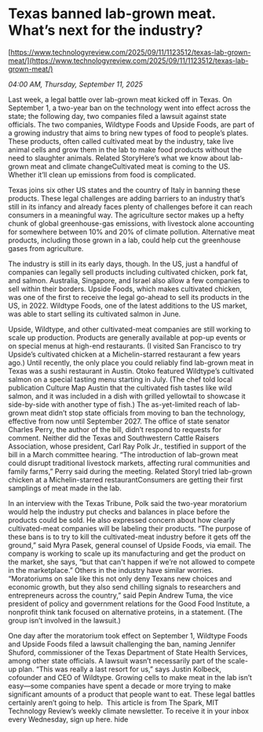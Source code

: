 # Texas banned lab-grown meat. What’s next for the industry?

[https://www.technologyreview.com/2025/09/11/1123512/texas-lab-grown-meat/](https://www.technologyreview.com/2025/09/11/1123512/texas-lab-grown-meat/)

*04:00 AM, Thursday, September 11, 2025*

Last week, a legal battle over lab-grown meat kicked off in Texas. On September 1, a two-year ban on the technology went into effect across the state; the following day, two companies filed a lawsuit against state officials. The two companies, Wildtype Foods and Upside Foods, are part of a growing industry that aims to bring new types of food to people’s plates. These products, often called cultivated meat by the industry, take live animal cells and grow them in the lab to make food products without the need to slaughter animals. Related StoryHere’s what we know about lab-grown meat and climate changeCultivated meat is coming to the US. Whether it’ll clean up emissions from food is complicated.

Texas joins six other US states and the country of Italy in banning these products. These legal challenges are adding barriers to an industry that’s still in its infancy and already faces plenty of challenges before it can reach consumers in a meaningful way. The agriculture sector makes up a hefty chunk of global greenhouse-gas emissions, with livestock alone accounting for somewhere between 10% and 20% of climate pollution. Alternative meat products, including those grown in a lab, could help cut the greenhouse gases from agriculture.

The industry is still in its early days, though. In the US, just a handful of companies can legally sell products including cultivated chicken, pork fat, and salmon. Australia, Singapore, and Israel also allow a few companies to sell within their borders. Upside Foods, which makes cultivated chicken, was one of the first to receive the legal go-ahead to sell its products in the US, in 2022. Wildtype Foods, one of the latest additions to the US market, was able to start selling its cultivated salmon in June.

Upside, Wildtype, and other cultivated-meat companies are still working to scale up production. Products are generally available at pop-up events or on special menus at high-end restaurants. (I visited San Francisco to try Upside’s cultivated chicken at a Michelin-starred restaurant a few years ago.) Until recently, the only place you could reliably find lab-grown meat in Texas was a sushi restaurant in Austin. Otoko featured Wildtype’s cultivated salmon on a special tasting menu starting in July. (The chef told local publication Culture Map Austin that the cultivated fish tastes like wild salmon, and it was included in a dish with grilled yellowtail to showcase it side-by-side with another type of fish.) The as-yet-limited reach of lab-grown meat didn’t stop state officials from moving to ban the technology, effective from now until September 2027. The office of state senator Charles Perry, the author of the bill, didn’t respond to requests for comment. Neither did the Texas and Southwestern Cattle Raisers Association, whose president, Carl Ray Polk Jr., testified in support of the bill in a March committee hearing.  “The introduction of lab-grown meat could disrupt traditional livestock markets, affecting rural communities and family farms,” Perry said during the meeting. Related StoryI tried lab-grown chicken at a Michelin-starred restaurantConsumers are getting their first samplings of meat made in the lab.

In an interview with the Texas Tribune, Polk said the two-year moratorium would help the industry put checks and balances in place before the products could be sold. He also expressed concern about how clearly cultivated-meat companies will be labeling their products. “The purpose of these bans is to try to kill the cultivated-meat industry before it gets off the ground,” said Myra Pasek, general counsel of Upside Foods, via email. The company is working to scale up its manufacturing and get the product on the market, she says, “but that can't happen if we’re not allowed to compete in the marketplace.” Others in the industry have similar worries. “Moratoriums on sale like this not only deny Texans new choices and economic growth, but they also send chilling signals to researchers and entrepreneurs across the country,” said Pepin Andrew Tuma, the vice president of policy and government relations for the Good Food Institute, a nonprofit think tank focused on alternative proteins, in a statement. (The group isn’t involved in the lawsuit.)

One day after the moratorium took effect on September 1, Wildtype Foods and Upside Foods filed a lawsuit challenging the ban, naming Jennifer Shuford, commissioner of the Texas Department of State Health Services, among other state officials. A lawsuit wasn’t necessarily part of the scale-up plan. “This was really a last resort for us,” says Justin Kolbeck, cofounder and CEO of Wildtype. Growing cells to make meat in the lab isn’t easy—some companies have spent a decade or more trying to make significant amounts of a product that people want to eat. These legal battles certainly aren’t going to help.  This article is from The Spark, MIT Technology Review’s weekly climate newsletter. To receive it in your inbox every Wednesday, sign up here. hide

